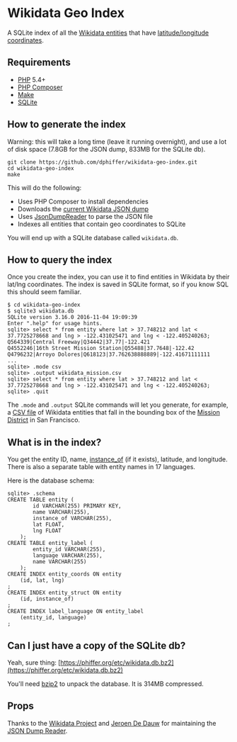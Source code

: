 # Wikidata Geo Index

A SQLite index of all the [Wikidata entities](https://www.wikidata.org/) that have [latitude/longitude coordinates](https://www.wikidata.org/wiki/Property:P625).

## Requirements

* [PHP](https://secure.php.net/) 5.4+
* [PHP Composer](https://getcomposer.org/)
* [Make](https://www.gnu.org/software/make/)
* [SQLite](https://www.sqlite.org/)

## How to generate the index

Warning: this will take a long time (leave it running overnight), and use a lot of disk space (7.8GB for the JSON dump, 833MB for the SQLite db).

```
git clone https://github.com/dphiffer/wikidata-geo-index.git
cd wikidata-geo-index
make
```

This will do the following:

* Uses PHP Composer to install dependencies
* Downloads the [current Wikidata JSON dump](https://www.wikidata.org/wiki/Wikidata:Database_download#JSON_dumps_.28recommended.29)
* Uses [JsonDumpReader](https://github.com/JeroenDeDauw/JsonDumpReader) to parse the JSON file
* Indexes all entities that contain geo coordinates to SQLite

You will end up with a SQLite database called `wikidata.db`.

## How to query the index

Once you create the index, you can use it to find entities in Wikidata by their lat/lng coordinates. The index is saved in SQLite format, so if you know SQL this should seem familiar.

```
$ cd wikidata-geo-index
$ sqlite3 wikidata.db
SQLite version 3.16.0 2016-11-04 19:09:39
Enter ".help" for usage hints.
sqlite> select * from entity where lat > 37.748212 and lat < 37.7725278668 and lng > -122.431025471 and lng < -122.405240263;
Q564339|Central Freeway|Q34442|37.77|-122.421
Q4552246|16th Street Mission Station|Q55488|37.7648|-122.42
Q4796232|Arroyo Dolores|Q618123|37.762638888889|-122.41671111111
...
sqlite> .mode csv
sqlite> .output wikidata_mission.csv
sqlite> select * from entity where lat > 37.748212 and lat < 37.7725278668 and lng > -122.431025471 and lng < -122.405240263;
sqlite> .quit
```

The `.mode` and `.output` SQLite commands will let you generate, for example, a [CSV file](https://gist.github.com/dphiffer/39388701370b26441cb70b665f73ed55) of Wikidata entities that fall in the bounding box of the [Mission District](https://whosonfirst.mapzen.com/spelunker/id/1108830809/) in San Francisco.

## What is in the index?

You get the entity ID, name, [instance_of](https://www.wikidata.org/wiki/Property:P31) (if it exists), latitude, and longitude. There is also a separate table with entity names in 17 languages.

Here is the database schema:

```
sqlite> .schema
CREATE TABLE entity (
		id VARCHAR(255) PRIMARY KEY,
		name VARCHAR(255),
		instance_of VARCHAR(255),
		lat FLOAT,
		lng FLOAT
	);
CREATE TABLE entity_label (
		entity_id VARCHAR(255),
		language VARCHAR(255),
		name VARCHAR(255)
	);
CREATE INDEX entity_coords ON entity
	(id, lat, lng)
;
CREATE INDEX entity_struct ON entity
	(id, instance_of)
;
CREATE INDEX label_language ON entity_label
	(entity_id, language)
;
```

## Can I just have a copy of the SQLite db?

Yeah, sure thing: [https://phiffer.org/etc/wikidata.db.bz2](https://phiffer.org/etc/wikidata.db.bz2)

You'll need [bzip2](http://www.bzip.org/) to unpack the database. It is 314MB compressed.

## Props

Thanks to the [Wikidata Project](https://www.wikidata.org/) and [Jeroen De Dauw](https://github.com/JeroenDeDauw) for maintaining the [JSON Dump Reader](https://github.com/JeroenDeDauw/JsonDumpReader).
